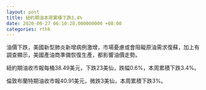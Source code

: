 ```yaml
---
layout: post
title: 紐約期油本周累積下跌3.4%
date: 2020-06-27 06:10:28.000000000 +08:00
categories: rthk
---
```


油價下跌，美國新型肺炎新增病例激增，市場憂慮或會阻礙原油需求復蘇，加上有調查顯示，美國產油商準備恢復生產，都影響油價走勢。

紐約期油收市報每桶38.49美元，下跌23美仙，跌幅0.6%，本周累積下跌3.4%。

倫敦布蘭特期油收市報40.91美元，微跌3美仙，本周累積下跌3%。
